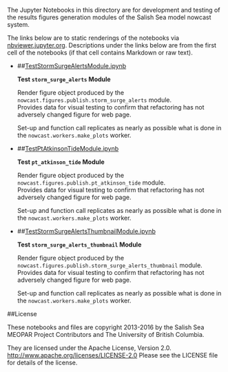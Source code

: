 The Jupyter Notebooks in this directory are for development and testing of
the results figures generation modules of the Salish Sea model nowcast system.

The links below are to static renderings of the notebooks via
[nbviewer.jupyter.org](http://nbviewer.jupyter.org/).
Descriptions under the links below are from the first cell of the notebooks
(if that cell contains Markdown or raw text).

* ##[TestStormSurgeAlertsModule.ipynb](http://nbviewer.jupyter.org/urls/bitbucket.org/salishsea/tools/raw/tip/SalishSeaNowcast/notebooks/figures/publish/TestStormSurgeAlertsModule.ipynb)  
    
    **Test `storm_surge_alerts` Module**  
      
    Render figure object produced by the `nowcast.figures.publish.storm_surge_alerts` module.  
    Provides data for visual testing to confirm that refactoring has not adversely changed figure for web page.  
      
    Set-up and function call replicates as nearly as possible what is done in the `nowcast.workers.make_plots` worker.  

* ##[TestPtAtkinsonTideModule.ipynb](http://nbviewer.jupyter.org/urls/bitbucket.org/salishsea/tools/raw/tip/SalishSeaNowcast/notebooks/figures/publish/TestPtAtkinsonTideModule.ipynb)  
    
    **Test `pt_atkinson_tide` Module**  
      
    Render figure object produced by the `nowcast.figures.publish.pt_atkinson_tide` module.  
    Provides data for visual testing to confirm that refactoring has not adversely changed figure for web page.  
      
    Set-up and function call replicates as nearly as possible what is done in the `nowcast.workers.make_plots` worker.  

* ##[TestStormSurgeAlertsThumbnailModule.ipynb](http://nbviewer.jupyter.org/urls/bitbucket.org/salishsea/tools/raw/tip/SalishSeaNowcast/notebooks/figures/publish/TestStormSurgeAlertsThumbnailModule.ipynb)  
    
    **Test `storm_surge_alerts_thumbnail` Module**  
      
    Render figure object produced by the `nowcast.figures.publish.storm_surge_alerts_thumbnail` module.  
    Provides data for visual testing to confirm that refactoring has not adversely changed figure for web page.  
      
    Set-up and function call replicates as nearly as possible what is done in the `nowcast.workers.make_plots` worker.  


##License

These notebooks and files are copyright 2013-2016
by the Salish Sea MEOPAR Project Contributors
and The University of British Columbia.

They are licensed under the Apache License, Version 2.0.
http://www.apache.org/licenses/LICENSE-2.0
Please see the LICENSE file for details of the license.

